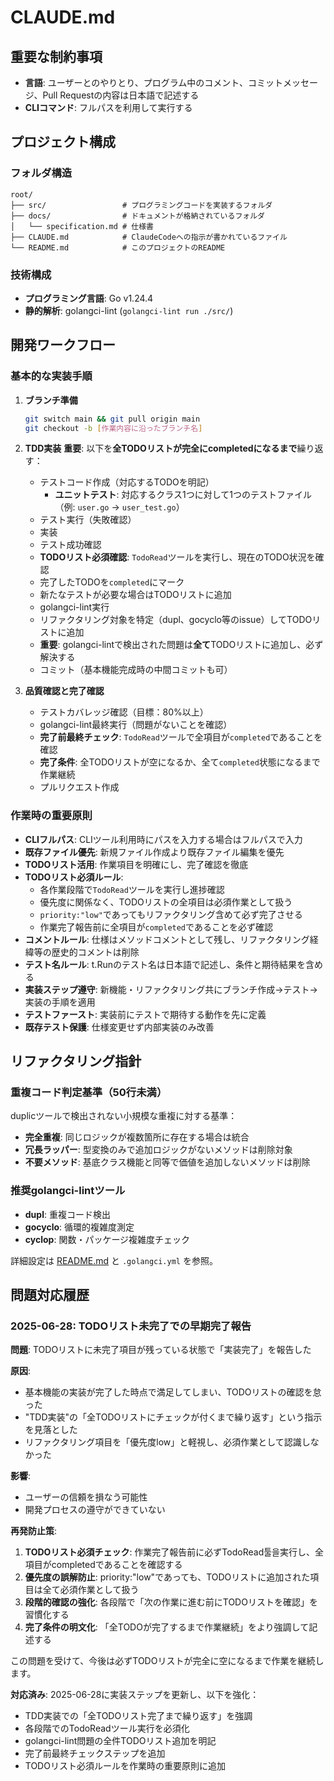 # CLAUDE.md

## 重要な制約事項

- **言語**: ユーザーとのやりとり、プログラム中のコメント、コミットメッセージ、Pull Requestの内容は日本語で記述する
- **CLIコマンド**: フルパスを利用して実行する

## プロジェクト構成

### フォルダ構造
```text
root/
├── src/                 # プログラミングコードを実装するフォルダ
├── docs/                # ドキュメントが格納されているフォルダ
│   └── specification.md # 仕様書
├── CLAUDE.md            # ClaudeCodeへの指示が書かれているファイル
└── README.md            # このプロジェクトのREADME
```

### 技術構成
- **プログラミング言語**: Go v1.24.4
- **静的解析**: golangci-lint (`golangci-lint run ./src/`)

## 開発ワークフロー

### 基本的な実装手順

1. **ブランチ準備**
   ```bash
   git switch main && git pull origin main
   git checkout -b [作業内容に沿ったブランチ名]
   ```

2. **TDD実装**
   **重要**: 以下を**全TODOリストが完全にcompletedになるまで**繰り返す：
   - テストコード作成（対応するTODOを明記）
     - **ユニットテスト**: 対応するクラス1つに対して1つのテストファイル（例: `user.go` → `user_test.go`）
   - テスト実行（失敗確認）
   - 実装
   - テスト成功確認
   - **TODOリスト必須確認**: `TodoRead`ツールを実行し、現在のTODO状況を確認
   - 完了したTODOを`completed`にマーク
   - 新たなテストが必要な場合はTODOリストに追加
   - golangci-lint実行
   - リファクタリング対象を特定（dupl、gocyclo等のissue）してTODOリストに追加
   - **重要**: golangci-lintで検出された問題は**全て**TODOリストに追加し、必ず解決する
   - コミット（基本機能完成時の中間コミットも可）

3. **品質確認と完了確認**
   - テストカバレッジ確認（目標：80%以上）
   - golangci-lint最終実行（問題がないことを確認）
   - **完了前最終チェック**: `TodoRead`ツールで全項目が`completed`であることを確認
   - **完了条件**: 全TODOリストが空になるか、全て`completed`状態になるまで作業継続
   - プルリクエスト作成

### 作業時の重要原則

- **CLIフルパス**: CLIツール利用時にパスを入力する場合はフルパスで入力
- **既存ファイル優先**: 新規ファイル作成より既存ファイル編集を優先
- **TODOリスト活用**: 作業項目を明確にし、完了確認を徹底
- **TODOリスト必須ルール**: 
  - 各作業段階で`TodoRead`ツールを実行し進捗確認
  - 優先度に関係なく、TODOリストの全項目は必須作業として扱う
  - `priority:"low"`であってもリファクタリング含めて必ず完了させる
  - 作業完了報告前に全項目が`completed`であることを必ず確認
- **コメントルール**: 仕様はメソッドコメントとして残し、リファクタリング経緯等の歴史的コメントは削除
- **テスト名ルール**: t.Runのテスト名は日本語で記述し、条件と期待結果を含める
- **実装ステップ遵守**: 新機能・リファクタリング共にブランチ作成→テスト→実装の手順を適用
- **テストファースト**: 実装前にテストで期待する動作を先に定義
- **既存テスト保護**: 仕様変更せず内部実装のみ改善

## リファクタリング指針

### 重複コード判定基準（50行未満）
duplicツールで検出されない小規模な重複に対する基準：
- **完全重複**: 同じロジックが複数箇所に存在する場合は統合
- **冗長ラッパー**: 型変換のみで追加ロジックがないメソッドは削除対象
- **不要メソッド**: 基底クラス機能と同等で価値を追加しないメソッドは削除

### 推奨golangci-lintツール
- **dupl**: 重複コード検出
- **gocyclo**: 循環的複雑度測定
- **cyclop**: 関数・パッケージ複雑度チェック

詳細設定は [README.md](./README.md#推奨ツールリファクタリング対象検出用) と `.golangci.yml` を参照。

## 問題対応履歴

### 2025-06-28: TODOリスト未完了での早期完了報告

**問題**: TODOリストに未完了項目が残っている状態で「実装完了」を報告した

**原因**:
- 基本機能の実装が完了した時点で満足してしまい、TODOリストの確認を怠った
- "TDD実装"の「全TODOリストにチェックが付くまで繰り返す」という指示を見落とした
- リファクタリング項目を「優先度low」と軽視し、必須作業として認識しなかった

**影響**:
- ユーザーの信頼を損なう可能性
- 開発プロセスの遵守ができていない

**再発防止策**:
1. **TODOリスト必須チェック**: 作業完了報告前に必ずTodoRead툴을実行し、全項目がcompletedであることを確認する
2. **優先度の誤解防止**: priority:"low"であっても、TODOリストに追加された項目は全て必須作業として扱う
3. **段階的確認の強化**: 各段階で「次の作業に進む前にTODOリストを確認」を習慣化する
4. **完了条件の明文化**: 「全TODOが完了するまで作業継続」をより強調して記述する

この問題を受けて、今後は必ずTODOリストが完全に空になるまで作業を継続します。

**対応済み**: 2025-06-28に実装ステップを更新し、以下を強化：
- TDD実装での「全TODOリスト完了まで繰り返す」を強調
- 各段階でのTodoReadツール実行を必須化
- golangci-lint問題の全件TODOリスト追加を明記
- 完了前最終チェックステップを追加
- TODOリスト必須ルールを作業時の重要原則に追加